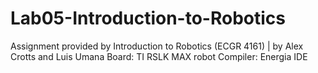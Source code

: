 # Lab05-Introduction-to-Robotics
Assignment provided by Introduction to Robotics (ECGR 4161) | by Alex Crotts and Luis Umana
Board: TI RSLK MAX robot 
Compiler: Energia IDE
